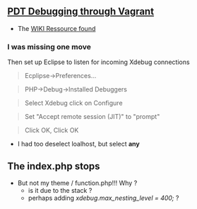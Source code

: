 ## [PDT Debugging through Vagrant](https://fusionforge.org/plugins/mediawiki/wiki/fusionforge/index.php/Debugging_PHP_over_xdebug_with_Eclipse_and_Vagrant)

* The [WIKI Ressource found](https://fusionforge.org/plugins/mediawiki/wiki/fusionforge/index.php/Debugging_PHP_over_xdebug_with_Eclipse_and_Vagrant)

###  I was missing one move

Then set up Eclipse to listen for incoming Xdebug connections

> Ecplipse->Preferences...

> PHP->Debug->Installed Debuggers

> Select Xdebug click on Configure

> Set "Accept remote session (JIT)" to "prompt"

> Click OK, Click OK

* I had too deselect loalhost, but select __any__

## The index.php stops

* But not my theme / function.php!!! Why ?
  * is it due to the stack ?
  * perhaps adding _xdebug.max_nesting_level = 400;_ ?